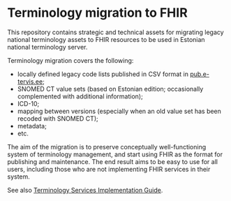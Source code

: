 # Terminology migration to FHIR
This repository contains strategic and technical assets for migrating legacy national terminology assets to FHIR resources to be used in Estonian national terminology server.

Terminology migration covers the following:
- locally defined legacy code lists published in CSV format in [pub.e-tervis.ee](https://pub.e-tervis.ee/classifications);
- SNOMED CT value sets (based on Estonian edition; occasionally complemented with additional information);
- ICD-10;
- mapping between versions (especially when an old value set has been recoded with SNOMED CT);
- metadata;
- etc.

The aim of the migration is to preserve conceptually well-functioning system of terminology management, and start using FHIR as the format for publishing and maintenance.
The end result aims to be easy to use for all users, including those who are not implementing FHIR services in their system.

See also [Terminology Services Implementation Guide](https://build.fhir.org/ig/TEHIK-EE/TerminologyServices/index.html).

